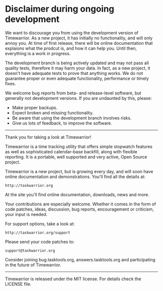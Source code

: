 # Disclaimer during ongoing development

We want to discourage you from using the development version of Timewarrior. As
a new project, it has initially no functionality, and will only annoy you. At
time of first release, there will be online documentation that explaions what
the prodcut is, and how it can help you. Until then, everything is a work in
progress.

The development branch is being actively updated and may not pass all quality
tests, therefore it may harm your data. In fact, as a new project, it doesn't
have adequate tests to prove that anything works. We do not guarantee proper or
even adequate functionality, performance or timely fixes.

We welcome bug reports from beta- and release-level software, but generally not
development versions. If you are undaunted by this, please:

- Make proper backups.
- Expect broken and missing functionality.
- Be aware that using the development branch involves risks.
- Give us lots of feedback, to improve the software.

---

Thank you for taking a look at Timewarrior!

Timewarrior is a time tracking utility that offers simple stopwatch features as
well as sophisticated calendar-base backfill, along with flexible reporting. It
is a portable, well supported and very active, Open Source project.

Timewarrior is a new project, but is growing every day, and will soon have
online documentation and demonstrations.  You'll find all the details at:

    http://taskwarrior.org

At the site you'll find online documentation, downloads, news and more.

Your contributions are especially welcome. Whether it comes in the form of code
patches, ideas, discussion, bug reports, encouragement or criticism, your input
is needed.

For support options, take a look at:

    http://taskwarrior.org/support

Please send your code patches to:

    support@taskwarrior.org

Consider joining bug.tasktools.org, answers.tasktools.org and participating in
the future of Timewarrior.

---

Timewarrior is released under the MIT license. For details check the LICENSE
file.
